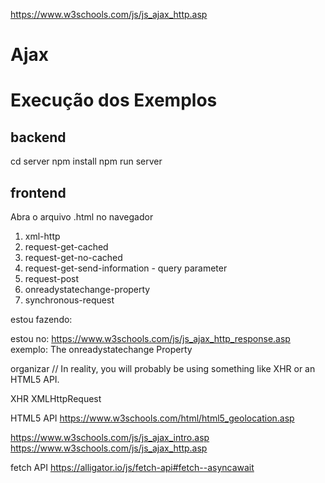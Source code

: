 https://www.w3schools.com/js/js_ajax_http.asp



# Ajax

# Execução dos Exemplos
## backend
cd server
npm install
npm run server

## frontend
Abra o arquivo .html no navegador

1. xml-http
1. request-get-cached
1. request-get-no-cached
1. request-get-send-information - query parameter
1. request-post
1. onreadystatechange-property
1. synchronous-request

estou fazendo:

estou no:
https://www.w3schools.com/js/js_ajax_http_response.asp
exemplo: The onreadystatechange Property




organizar
// In reality, you will probably be using something like XHR or an HTML5 API.

XHR
XMLHttpRequest

HTML5 API
https://www.w3schools.com/html/html5_geolocation.asp

https://www.w3schools.com/js/js_ajax_intro.asp
https://www.w3schools.com/js/js_ajax_http.asp


fetch API
https://alligator.io/js/fetch-api#fetch--asyncawait